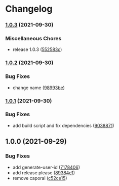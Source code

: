 # Changelog

### [1.0.3](https://www.github.com/donkeyclip/cli/compare/v1.0.2...v1.0.3) (2021-09-30)


### Miscellaneous Chores

* release 1.0.3 ([552583c](https://www.github.com/donkeyclip/cli/commit/552583c7efb02320f1d19e85d0277205020fd823))

### [1.0.2](https://www.github.com/donkeyclip/cli/compare/v1.0.1...v1.0.2) (2021-09-30)


### Bug Fixes

* change name ([98993be](https://www.github.com/donkeyclip/cli/commit/98993bed8ed1638b95cf9fdd69cff423d808db51))

### [1.0.1](https://www.github.com/donkeyclip/motorcortex-cli/compare/v1.0.0...v1.0.1) (2021-09-30)


### Bug Fixes

* add build script and fix dependencies ([9038871](https://www.github.com/donkeyclip/motorcortex-cli/commit/9038871756d4daa5242c1879a302f681dde7b631))

## 1.0.0 (2021-09-29)


### Bug Fixes

* add generate-user-id ([7178406](https://www.github.com/donkeyclip/motorcortex-cli/commit/7178406625c5545c44bc655f8c33cdbc436582c3))
* add release please ([89384e1](https://www.github.com/donkeyclip/motorcortex-cli/commit/89384e13e3b259b35505d736763c09123608f09a))
* remove caporal ([c52ce15](https://www.github.com/donkeyclip/motorcortex-cli/commit/c52ce159464d792708868474b28ce28c50076804))
